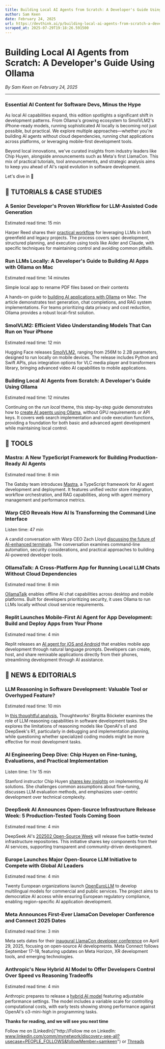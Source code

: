 ```yaml
---
title: Building Local AI Agents from Scratch: A Developer's Guide Using Ollama
author: Sam Keen
date: February 24, 2025
url: https://devthink.ai/p/building-local-ai-agents-from-scratch-a-developer-s-guide-using-ollama
scraped_at: 2025-07-29T19:18:26.591500
---
```


# Building Local AI Agents from Scratch: A Developer's Guide Using Ollama

*By Sam Keen on February 24, 2025*

---

### **Essential AI Content for Software Devs,** **Minus the Hype**

As local AI capabilities expand, this edition spotlights a significant shift in development patterns. From Ollama's growing ecosystem to SmolVLM2's iPhone-ready models, running sophisticated AI locally is becoming not just possible, but practical. We explore multiple approaches—whether you're building AI agents without cloud dependencies, running chat applications across platforms, or leveraging mobile-first development tools.

Beyond local innovations, we've curated insights from industry leaders like Chip Huyen, alongside announcements such as Meta's first LlamaCon. This mix of practical tutorials, tool announcements, and strategic analysis aims to keep you ahead of AI's rapid evolution in software development.

Let's dive in 📰



## 📖 **TUTORIALS & CASE STUDIES**

### **A Senior Developer's Proven Workflow for LLM-Assisted Code Generation**

Estimated read time: 15 min



Harper Reed shares their [practical workflow]("https://harper.blog/2025/02/16/my-llm-codegen-workflow-atm/") for leveraging LLMs in both greenfield and legacy projects. The process covers spec development, structured planning, and execution using tools like Aider and Claude, with specific techniques for maintaining control and avoiding common pitfalls.

### **Run LLMs Locally: A Developer's Guide to Building AI Apps with Ollama on Mac**

Estimated read time: 14 minutes



Simple local app to rename PDF files based on their contents

A hands-on guide to [building AI applications with Ollama]("https://nshipster.com/ollama/") on Mac. The article demonstrates text generation, chat completions, and RAG system implementations. For teams prioritizing data privacy and cost reduction, Ollama provides a robust local-first solution.

### **SmolVLM2: Efficient Video Understanding Models That Can Run on Your iPhone**

Estimated read time: 12 min



Hugging Face releases [SmolVLM2]("https://huggingface.co/blog/smolvlm2"), ranging from 256M to 2.2B parameters, designed to run locally on mobile devices. The release includes Python and Swift APIs, plus integration options for VLC media player and transformers library, bringing advanced video AI capabilities to mobile applications.

### **Building Local AI Agents from Scratch: A Developer's Guide Using Ollama**

Estimated read time: 12 minutes



Continuing on the *run local* theme, this step-by-step guide demonstrates how to [create AI agents using Ollama]("https://towardsdatascience.com/ai-agents-from-zero-to-hero-part-1/"), without GPU requirements or API keys. It covers web search implementation and code execution functions, providing a foundation for both basic and advanced agent development while maintaining local control.

##

## 🧰 **TOOLS**

### **Mastra: A New TypeScript Framework for Building Production-Ready AI Agents**

Estimated read time: 8 min



The Gatsby team introduces [Mastra]("https://mastra.ai/"), a TypeScript framework for AI agent development and deployment. It features unified vector store integration, workflow orchestration, and RAG capabilities, along with agent memory management and performance metrics.

### **Warp CEO Reveals How AI Is Transforming the Command Line Interface**

Listen time: 47 min



A candid conversation with Warp CEO Zach Lloyd [discussing the future of AI-enhanced terminals]("https://share.transistor.fm/s/93b2afff"). The conversation examines command-line automation, security considerations, and practical approaches to building AI-powered developer tools.

### **OllamaTalk: A Cross-Platform App for Running Local LLM Chats Without Cloud Dependencies**

Estimated read time: 8 min



[OllamaTalk]("https://github.com/shinhyo/OllamaTalk") enables offline AI chat capabilities across desktop and mobile platforms. Built for developers prioritizing security, it uses Ollama to run LLMs locally without cloud service requirements.

### **Replit Launches Mobile-First AI Agent for App Development: Build and Deploy Apps from Your Phone**

Estimated read time: 4 min

Replit releases an [AI agent for iOS and Android]("https://blog.replit.com/try-agent") that enables mobile app development through natural language prompts. Developers can create, host, and share remixable applications directly from their phones, streamlining development through AI assistance.

## 📰 **NEWS & EDITORIALS**

### **LLM Reasoning in Software Development: Valuable Tool or Overhyped Feature?**

Estimated read time: 10 min

In [this thoughtful analysis]("https://martinfowler.com/articles/exploring-gen-ai.html"), Thoughtworks' Birgitta Böckeler examines the role of LLM reasoning capabilities in software development tasks. She explores the limitations of reasoning models like OpenAI's o1 and DeepSeek's R1, particularly in debugging and implementation planning, while questioning whether specialized coding models might be more effective for most development tasks.

### **AI Engineering Deep Dive: Chip Huyen on Fine-tuning, Evaluations, and Practical Implementation**

Listen time: 1 hr 15 min

Stanford instructor Chip Huyen [shares key insights]("https://newsletter.pragmaticengineer.com/p/ai-engineering-with-chip-huyen") on implementing AI solutions. She challenges common assumptions about fine-tuning, discusses LLM evaluation methods, and emphasizes user-centric development over technical complexity.

### **DeepSeek AI Announces Open-Source Infrastructure Release Week: 5 Production-Tested Tools Coming Soon**

Estimated read time: 4 min



DeepSeek AI's [202502 Open-Source Week]("https://github.com/deepseek-ai/open-infra-index") will release five battle-tested infrastructure repositories. This initiative shares key components from their AI services, supporting transparent and community-driven development.

### **Europe Launches Major Open-Source LLM Initiative to Compete with Global AI Leaders**

Estimated read time: 4 min

Twenty European organizations launch [OpenEuroLLM]("https://openeurollm.eu/launch-press-release") to develop multilingual models for commercial and public services. The project aims to democratize AI access while ensuring European regulatory compliance, enabling region-specific AI application development.

### **Meta Announces First-Ever LlamaCon Developer Conference and Connect 2025 Dates**

Estimated read time: 3 min



Meta sets dates for their [inaugural LlamaCon developer conference]("https://www.meta.com/blog/connect-2025-llamacon-save-the-date/") on April 29, 2025, focusing on open-source AI developments. Meta Connect follows September 17-18, featuring updates on Meta Horizon, XR development tools, and emerging technologies.

### **Anthropic's New Hybrid AI Model to Offer Developers Control Over Speed vs Reasoning Tradeoffs**

Estimated read time: 4 min

Anthropic prepares to release a [hybrid AI model]("https://indianexpress.com/article/technology/artificial-intelligence/anthropic-gears-up-to-launch-hybrid-ai-model-to-take-on-openais-o3-9836411/") featuring adjustable performance settings. The model includes a variable scale for controlling computational costs, with early tests showing strong performance against OpenAI's o3-mini-high in programming tasks.

**Thanks for reading, and we will see you next time**

Follow me on [LinkedIn]("http://Follow me on LinkedIn: www.linkedin.com/comm/mynetwork/discovery-see-all?usecase=PEOPLE_FOLLOWS&followMember=samkeen") or [Threads](https://www.threads.net/@sam.keen"https://www.threads.net/@sam.keen")
